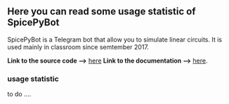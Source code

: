 ## Here you can read some usage statistic of SpicePyBot

SpicePyBot is a Telegram bot that allow you to simulate linear circuits. It is used mainly in classroom since semtember 2017.

**Link to the source code -->** [here](https://github.com/giaccone/SpicePyBot)
**Link to the documentation -->** [here](https://github.com/giaccone/SpicePyBot/wiki).


### usage statistic

to do ....
